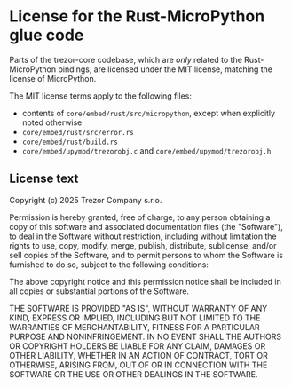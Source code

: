 # License for the Rust-MicroPython glue code

Parts of the trezor-core codebase, which are _only_ related to the Rust-MicroPython
bindings, are licensed under the MIT license, matching the license of MicroPython.

The MIT license terms apply to the following files:

* contents of `core/embed/rust/src/micropython`, except when explicitly noted otherwise
* `core/embed/rust/src/error.rs`
* `core/embed/rust/build.rs`
* `core/embed/upymod/trezorobj.c` and `core/embed/upymod/trezorobj.h`

## License text

Copyright (c) 2025 Trezor Company s.r.o.

Permission is hereby granted, free of charge, to any person obtaining a copy of
this software and associated documentation files (the "Software"), to deal in
the Software without restriction, including without limitation the rights to
use, copy, modify, merge, publish, distribute, sublicense, and/or sell copies of
the Software, and to permit persons to whom the Software is furnished to do so,
subject to the following conditions:

The above copyright notice and this permission notice shall be included in all
copies or substantial portions of the Software.

THE SOFTWARE IS PROVIDED "AS IS", WITHOUT WARRANTY OF ANY KIND, EXPRESS OR
IMPLIED, INCLUDING BUT NOT LIMITED TO THE WARRANTIES OF MERCHANTABILITY, FITNESS
FOR A PARTICULAR PURPOSE AND NONINFRINGEMENT. IN NO EVENT SHALL THE AUTHORS OR
COPYRIGHT HOLDERS BE LIABLE FOR ANY CLAIM, DAMAGES OR OTHER LIABILITY, WHETHER
IN AN ACTION OF CONTRACT, TORT OR OTHERWISE, ARISING FROM, OUT OF OR IN
CONNECTION WITH THE SOFTWARE OR THE USE OR OTHER DEALINGS IN THE SOFTWARE.
